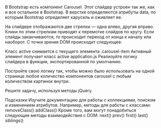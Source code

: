 В Bootstrap есть компонент Carousel. Этот слайдер устроен так же, как и все остальное в Bootstrap. В верстке определяются атрибуты data, по которым Bootstrap определяет карусель и оживляет ее.

На слайдере отображаются две стрелки — одна влево, другая вправо. Клики по этим стрелкам приводят к перемотке слайдов по кругу. Если слайды заканчиваются, то происходит переход от конца к началу или наоборот. С точки зрения DOM происходит следующее:

Класс active снимается с текущего элемента .carousel-item
Активный элемент получает класс active
application.js
Реализуйте логику слайдера в функции, экспортированной по умолчанию.

Постройте свою логику так, чтобы можно было использовать на одной странице любое количество компонентов carousel с любым количеством картинок внутри.

Решите задачу, используя методы jQuery.

Подсказки
Изучите документацию для работы с коллекциями, поиском и изменением атрибутов. Например, методы для работы с классами:
removeClass()
addClass()
Кроме того, вам могут понадобиться следующие методы взаимодействия с DOM:
next()
prev()
first()
last()
siblings()